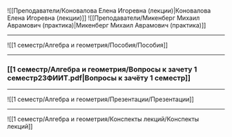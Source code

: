 ![[Преподаватели/Коновалова Елена Игоревна (лекции)|Коновалова Елена Игоревна (лекции)]]
![[Преподаватели/Микенберг Михаил Аврамович (практика)|Микенберг Михаил Аврамович (практика)]]

---

![[1 семестр/Алгебра и геометрия/Пособия/Пособия]]

---

### [[1 семестр/Алгебра и геометрия/Вопросы к зачету 1 семестр23ФИИТ.pdf|Вопросы к зачёту 1 семестр]]

---

![[1 семестр/Алгебра и геометрия/Презентации/Презентации]]

---

![[1 семестр/Алгебра и геометрия/Конспекты лекций/Конспекты лекций]]
